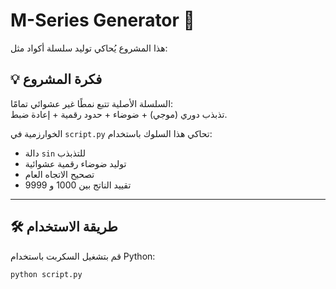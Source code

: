 # M-Series Generator 🔢

هذا المشروع يُحاكي توليد سلسلة أكواد مثل:
## 💡 فكرة المشروع

السلسلة الأصلية تتبع نمطًا غير عشوائي تمامًا:  
تذبذب دوري (موجي) + ضوضاء + حدود رقمية + إعادة ضبط.

الخوارزمية في `script.py` تحاكي هذا السلوك باستخدام:

- دالة `sin` للتذبذب
- توليد ضوضاء رقمية عشوائية
- تصحيح الاتجاه العام
- تقييد الناتج بين 1000 و 9999

---

## 🛠️ طريقة الاستخدام

قم بتشغيل السكربت باستخدام Python:

```bash
python script.py
